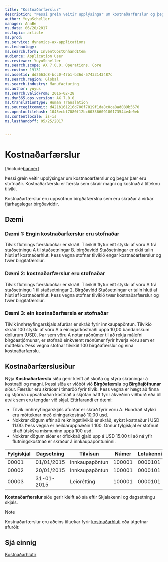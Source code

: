 ```yaml
---
title: "Kostnaðarfærslur"
description: "Þessi grein veitir upplýsingar um kostnaðarfærslur og þegar þær eru stofnaðir. Kostnaðarfærslu er færsla sem skráir magni og kostnað á tilteknu tilviki."
author: YuyuScheller
manager: AnnBe
ms.date: 06/20/2017
ms.topic: article
ms.prod: 
ms.service: dynamics-ax-applications
ms.technology: 
ms.search.form: InventCostOnhandItem
audience: Application User
ms.reviewer: YuyuScheller
ms.search.scope: AX 7.0.0, Operations, Core
ms.custom: 19131
ms.assetid: dd2663d8-bcc0-47b1-b36d-57433143487c
ms.search.region: Global
ms.search.industry: Manufacturing
ms.author: yuyus
ms.search.validFrom: 2016-02-28
ms.dyn365.ops.version: AX 7.0.0
ms.translationtype: Human Translation
ms.sourcegitcommit: d421b161216d700f7819f1da8c0ca8ad089b5670
ms.openlocfilehash: 1045ecbf7080f12bc60336609180173544e4e0eb
ms.contentlocale: is-is
ms.lasthandoff: 05/25/2017


---
```


# <a name="cost-entries"></a>Kostnaðarfærslur

[!include[banner](../includes/banner.md)]


Þessi grein veitir upplýsingar um kostnaðarfærslur og þegar þær eru stofnaðir. Kostnaðarfærslu er færsla sem skráir magni og kostnað á tilteknu tilviki.

Kostnaðarfærslur eru uppsöfnun birgðafærslna sem eru skráðar á virkar fjárhagslegar birgðavíddir.

## <a name="examples"></a>Dæmi
### <a name="example-1-no-cost-entries-are-created"></a>Dæmi 1: Engin kostnaðarfærslur eru stofnaðar

Tilvik flutnings færslubókar er skráð. Tilvikið flytur eitt stykki af vöru A frá staðsetningu A til staðsetningar B. birgðavídd Staðsetningar er ekki talin hluti af kostnaðarhlut. Þess vegna stofnar tilvikið engar kostnaðarfærslur og tvær birgðafærslur.

### <a name="example-2-cost-entries-are-created"></a>Dæmi 2: kostnaðarfærslur eru stofnaðar

Tilvik flutnings færslubókar er skráð. Tilvikið flytur eitt stykki af vöru A frá staðsetningu 1 til staðsetningar 2. Birgðavídd Staðsetningar er talin hluti af hluti af kostnaðarhlut. Þess vegna stofnar tilvikið tvær kostnaðarfærslur og tvær birgðafærslur.

### <a name="example-3-one-cost-entry-is-created"></a>Dæmi 3: ein kostnaðarfærsla er stofnaðar

Tilvik innhreyfingarskjals afurðar er skráð fyrir innkaupapöntun. Tilvikið skráir 100 stykki af vöru A á einingarkostnaði uppá 10,00 bandarískum dollurum (USD). Þar sem vöru A notar raðnúmer til að rekja málefni birgðastjórnunar, er stofnað einkvæmt raðnúmer fyrir hverja vöru sem er móttekin. Þess vegna stofnar tilvikið 100 birgðafærslur og eina kostnaðarfærslu.

## <a name="cost-entries-page"></a>Kostnaðarfærslusíður
Nýja **Kostnaðarfærslu** síðu gerir kleift að skoða og stýra skráningar á kostnaði og magni. Þessi síða er viðbót við **Birgðafærslu** og **Birgðajöfnunar** síður. Færslur eru skráðar í tímaröð fyrir tilvik. Þess vegna er hægt að finna og stjórna uppsafnaðan kostnað á skjótan hátt fyrir ákveðinn viðburð eða öll atvik sem eru tengdar við skjal. Eftirfarandi er dæmi:

-   Tilvik innhreyfingarskjals afurðar er skráð fyrir vöru A. Hundrað stykki eru mótteknar með einingarkostnað 10,00 usd.
-   Nokkrar dögum eftir að reikningstilvikið er skráð, eykst kostnaður í USD 11.00. Þess vegna er heildarupphæðin 1.100. Önnur fylgiskjal er stofnuð til að útskýra mismuninn uppá 100 usd.
-   Nokkrar dögum síðar er óflokkað gjald upp á USD 15.00 til að ná yfir flutningskostnað er skráður á innkaupapöntuninni.

| Fylgiskjal | Dagsetning       | Tilvísun      | Númer | Lotukenni  | Magn | Upphæð  |
|---------|------------|----------------|--------|---------|---------------|----|
| 00001   | 01/01/2015 | Innkaupapöntun | 100001 | 0000101 | 100,00   | 1000,00 |
| 00002   | 20/01/2015 | Innkaupapöntun | 100001 | 0000101 |          | 100,00  |
| 00003   | 31-01-2015 | Leiðrétting     | 100001 | 0000101 |          | 15:00   |

**Kostnaðarfærslur** síðu gerir kleift að sía eftir Skjalakenni og dagsetningu skjals. 

> [!NOTE]
> Kostnaðarfærslur eru aðeins tiltækar fyrir [kostnaðarhluti](cost-object.md) eða útgefnar afurðir.

<a name="see-also"></a>Sjá einnig
--------

[Kostnaðarhlutir](cost-object.md)




